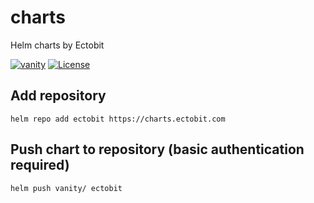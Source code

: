 # charts

Helm charts by Ectobit

[![vanity](https://github.com/ectobit/charts/actions/workflows/vanity.yml/badge.svg)](https://github.com/ectobit/charts/actions/workflows/vanity.yml)
[![License](https://img.shields.io/github/license/ectobit/vanity)](LICENSE)

## Add repository

`helm repo add ectobit https://charts.ectobit.com`

## Push chart to repository (basic authentication required)

`helm push vanity/ ectobit`
